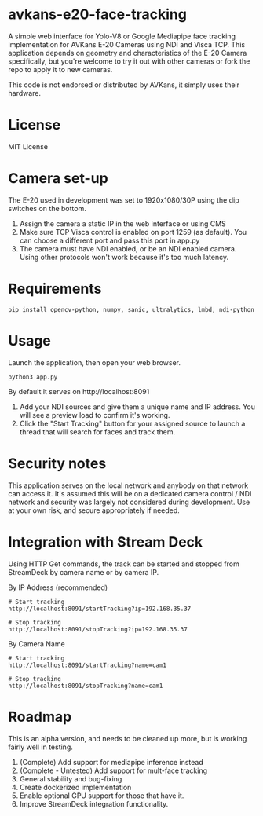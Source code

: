 # avkans-e20-face-tracking
A simple web interface for Yolo-V8 or Google Mediapipe face tracking implementation for AVKans E-20 Cameras using NDI and Visca TCP.   This application depends on geometry and characteristics of the E-20 Camera specifically, but you're welcome to try it out with other cameras or fork the repo to apply it to new cameras.

This code is not endorsed or distributed by AVKans, it simply uses their hardware.

# License
MIT License

# Camera set-up
The E-20 used in development was set to 1920x1080/30P using the dip switches on the bottom.    
1) Assign the camera a static IP in the web interface or using CMS
2) Make sure TCP Visca control is enabled on port 1259 (as default).   You can choose a different port and pass this port in app.py
3) The camera must have NDI enabled, or be an NDI enabled camera.   Using other protocols won't work because it's too much latency.


# Requirements
```
pip install opencv-python, numpy, sanic, ultralytics, lmbd, ndi-python
```

# Usage
Launch the application, then open your web browser.
```
python3 app.py
```

By default it serves on http://localhost:8091

1) Add your NDI sources and give them a unique name and IP address.   You will see a preview load to confirm it's working.  
2) Click the "Start Tracking" button for your assigned source to launch a thread that will search for faces and track them.

# Security notes
This application serves on the local network and anybody on that network can access it.   It's assumed this will be on a dedicated camera control / NDI network and security was largely not considered during development.   Use at your own risk, and secure appropriately if needed.

# Integration with Stream Deck
Using HTTP Get commands, the track can be started and stopped from StreamDeck by camera name or by camera IP.

By IP Address (recommended)
```
# Start tracking
http://localhost:8091/startTracking?ip=192.168.35.37

# Stop tracking
http://localhost:8091/stopTracking?ip=192.168.35.37
```

By Camera Name
```
# Start tracking
http://localhost:8091/startTracking?name=cam1

# Stop tracking
http://localhost:8091/stopTracking?name=cam1
```
# Roadmap
This is an alpha version, and needs to be cleaned up more, but is working fairly well in testing.

1) (Complete) Add support for mediapipe inference instead
2) (Complete - Untested) Add support for mult-face tracking
3) General stability and bug-fixing
4) Create dockerized implementation
5) Enable optional GPU support for those that have it.
6) Improve StreamDeck integration functionality.
